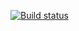 [![Build status](https://ci.appveyor.com/api/projects/status/31h65wdsg3qap16e?svg=true)](https://ci.appveyor.com/project/zvasileva/generator)
